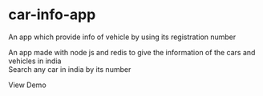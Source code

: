 # car-info-app
An app which provide info of vehicle by using its registration number

<p>
  An app made with node js and redis to give the information of the cars and vehicles in india
  
  <br>
  Search any car in india by its number 
  
</p>

<a hre="https://car-info-india.herokuapp.com/">
  View Demo
 </a>

